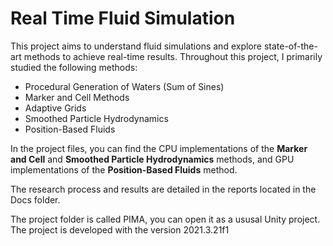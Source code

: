 # Real Time Fluid Simulation

This project aims to understand fluid simulations and explore state-of-the-art methods to achieve real-time results. Throughout this project, I primarily studied the following methods:

- Procedural Generation of Waters (Sum of Sines)
- Marker and Cell Methods
- Adaptive Grids
- Smoothed Particle Hydrodynamics
- Position-Based Fluids

In the project files, you can find the CPU implementations of the **Marker and Cell** and **Smoothed Particle Hydrodynamics** methods, and GPU implementations of the **Position-Based Fluids** method.

The research process and results are detailed in the reports located in the Docs folder.

The project folder is called PIMA, you can open it as a ususal Unity project. The project is developed with the version 2021.3.21f1
